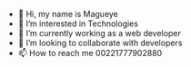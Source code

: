 - 👋 Hi, my name is Magueye
- 👀 I’m interested in Technologies
- 🌱 I’m currently working as a web developer
- 💞️ I’m looking to collaborate with developers
- 📫 How to reach me 00221777902880

<!---
Magueye717/Magueye717 is a ✨ special ✨ repository because its `README.md` (this file) appears on your GitHub profile.
You can click the Preview link to take a look at your changes.
--->
